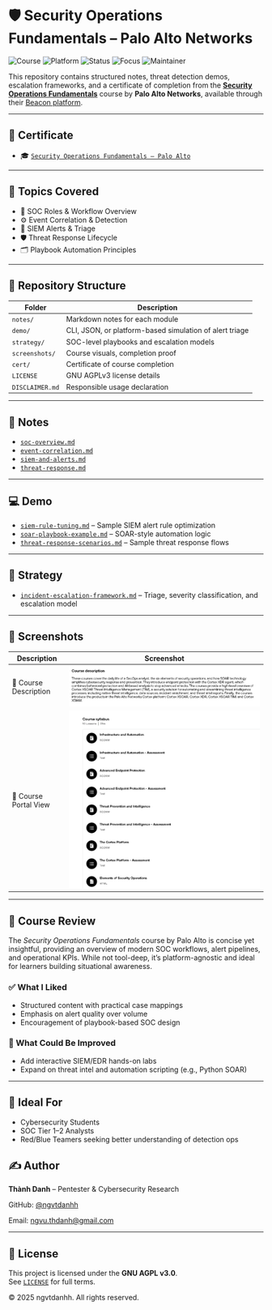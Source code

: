 # 🛡️ Security Operations Fundamentals – Palo Alto Networks

![Course](https://img.shields.io/badge/PaloAlto%20Networks-Certified-brightgreen?style=flat-square&logo=paloaltonetworks)
![Platform](https://img.shields.io/badge/Beacon-Platform-blue?style=flat-square&logo=leanpub)
![Status](https://img.shields.io/badge/Status-Completed-blue?style=flat-square&logo=verizon)
![Focus](https://img.shields.io/badge/Focus-SOC%20%2F%20SIEM%20%2F%20SOAR-red?style=flat-square&logo=splunk)
![Maintainer](https://img.shields.io/badge/Maintainer-Thành%20Danh-blueviolet?style=flat-square&logo=github)

This repository contains structured notes, threat detection demos, escalation frameworks, and a certificate of completion from the **[Security Operations Fundamentals](https://beacon.paloaltonetworks.com/student/path/712296-security-operations-fundamentals)** course by **Palo Alto Networks**, available through their [Beacon platform](https://beacon.paloaltonetworks.com/).

---

## 📜 Certificate

- 🎓 [`Security Operations Fundamentals – Palo Alto`](./cert/security-operations-paloalto-certificate.png)

---

## 📒 Topics Covered

- 🧠 SOC Roles & Workflow Overview  
- ⚙️ Event Correlation & Detection  
- 🚨 SIEM Alerts & Triage  
- 🛡️ Threat Response Lifecycle  
- 🗂️ Playbook Automation Principles

---

## 📂 Repository Structure

| Folder        | Description |
|---------------|-------------|
| `notes/`      | Markdown notes for each module |
| `demo/`       | CLI, JSON, or platform-based simulation of alert triage |
| `strategy/`   | SOC-level playbooks and escalation models |
| `screenshots/`| Course visuals, completion proof |
| `cert/`       | Certificate of course completion |
| `LICENSE`     | GNU AGPLv3 license details |
| `DISCLAIMER.md` | Responsible usage declaration |

---

## 📘 Notes

- [`soc-overview.md`](./notes/soc-overview.md)  
- [`event-correlation.md`](./notes/event-correlation.md)  
- [`siem-and-alerts.md`](./notes/siem-and-alerts.md)  
- [`threat-response.md`](./notes/threat-response.md)

---

## 💻 Demo

- [`siem-rule-tuning.md`](./demo/siem-rule-tuning.md) – Sample SIEM alert rule optimization  
- [`soar-playbook-example.md`](./demo/soar-playbook-example.md) – SOAR-style automation logic  
- [`threat-response-scenarios.md`](./demo/threat-response-scenarios.md) – Sample threat response flows

---

## 🧠 Strategy

- [`incident-escalation-framework.md`](./strategy/incident-escalation-framework.md) – Triage, severity classification, and escalation model

---

## 📸 Screenshots

| Description | Screenshot |
|-------------|------------|
| 📝 Course Description | ![](./screenshots/paloalto-description.png) |
| 📘 Course Portal View | ![](./screenshots/paloalto-course.png)      |

---

## 📝 Course Review

The *Security Operations Fundamentals* course by Palo Alto is concise yet insightful, providing an overview of modern SOC workflows, alert pipelines, and operational KPIs. While not tool-deep, it’s platform-agnostic and ideal for learners building situational awareness.

### ✅ What I Liked

- Structured content with practical case mappings  
- Emphasis on alert quality over volume  
- Encouragement of playbook-based SOC design

### 📌 What Could Be Improved

- Add interactive SIEM/EDR hands-on labs  
- Expand on threat intel and automation scripting (e.g., Python SOAR)

---

## 📎 Ideal For

- Cybersecurity Students  
- SOC Tier 1–2 Analysts  
- Red/Blue Teamers seeking better understanding of detection ops

## ✍️ Author

**Thành Danh** – Pentester & Cybersecurity Research  

GitHub: [@ngvtdanhh](https://github.com/ngvtdanhh)  

Email: ngvu.thdanh@gmail.com

---

## 📄 License

This project is licensed under the **GNU AGPL v3.0**.  
See [`LICENSE`](./LICENSE) for full terms.

© 2025 ngvtdanhh. All rights reserved.
